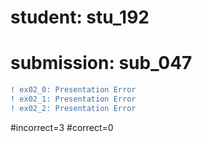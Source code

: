 # student: stu_192
# submission: sub_047

```diff
! ex02_0: Presentation Error
! ex02_1: Presentation Error
! ex02_2: Presentation Error
```
#incorrect=3
#correct=0
